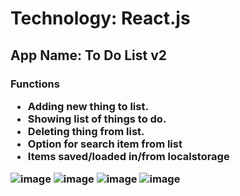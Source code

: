<h1> Technology: React.js</h1>
<h2>App Name: To Do List v2</h2>
<h3> Functions </h>
<ul>
    <li>
    Adding new thing to list.
    </li>
    <li>
    Showing list of things to do.
    </li>
    <li>
    Deleting thing from list.
    </li>
    <li>
    Option for search item from list
    </li>
    <li>
    Items saved/loaded in/from localstorage
    </li>
</ul>




![image](https://user-images.githubusercontent.com/93492863/178491848-9241ac24-6b50-4514-8937-4008a2b1d7a4.png)
![image](https://user-images.githubusercontent.com/93492863/178492000-f6e91bc8-5d7a-46b4-8d60-20469183c1cc.png)
![image](https://user-images.githubusercontent.com/93492863/178492053-905301d4-7c67-437c-ae30-087c3b17fa34.png)
![image](https://user-images.githubusercontent.com/93492863/178492119-63e5f4d8-1c0e-4046-bd26-b5f17d89c4c1.png)
